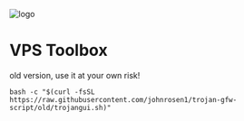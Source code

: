 ![logo](https://raw.githubusercontent.com/johnrosen1/trojan-gfw-script/master/logo.png)
# VPS Toolbox
old version, use it at your own risk!
```
bash -c "$(curl -fsSL https://raw.githubusercontent.com/johnrosen1/trojan-gfw-script/old/trojangui.sh)"
```



